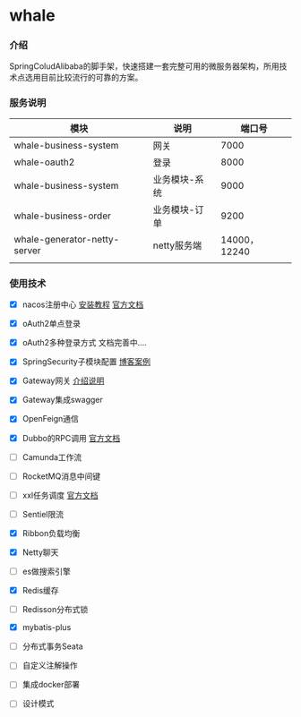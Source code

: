 # whale 
### 介绍
SpringColudAlibaba的脚手架，快速搭建一套完整可用的微服务器架构，所用技术点选用目前比较流行的可靠的方案。

### 服务说明    


|     模块 |    说明  |   端口号   |
| ---- | ---- | ---- |
|   whale-business-system   | 网关     |  7000    |
|   whale-oauth2   | 登录     |  8000    |
|   whale-business-system   | 业务模块-系统     |  9000    |
| whale-business-order | 业务模块-订单 | 9200 |
|   whale-generator-netty-server   |    netty服务端  |  14000，12240    |
|      |      |      |



### 使用技术

- [x] nacos注册中心
  [安装教程](https://blog.csdn.net/qq_39381892/article/details/113715094)     [官方文档](https://nacos.io/zh-cn/docs/quick-start.html)
- [x] oAuth2单点登录
- [x] oAuth2多种登录方式
  文档完善中....
- [x] SpringSecurity子模块配置
  [博客案例](https://blog.csdn.net/qq_39381892/article/details/108438599)
- [x] Gateway网关
  [介绍说明](https://blog.csdn.net/qq_39381892/article/details/108438599)
- [x] Gateway集成swagger
- [x] OpenFeign通信
- [x] Dubbo的RPC调用
    [官方文档](https://github.com/alibaba/spring-cloud-alibaba/blob/master/spring-cloud-alibaba-examples/spring-cloud-alibaba-com.whale.api.dubbo-examples/README_CN.md)
- [ ] Camunda工作流
- [ ] RocketMQ消息中间键
- [ ] xxl任务调度
    [官方文档](https://www.xuxueli.com/xxl-job)
- [ ] Sentiel限流
- [x] Ribbon负载均衡
- [x] Netty聊天
- [ ] es做搜索引擎
- [x] Redis缓存
- [ ] Redisson分布式锁
- [x] mybatis-plus
- [ ] 分布式事务Seata
- [ ] 自定义注解操作
- [ ] 集成docker部署
- [ ] 设计模式

